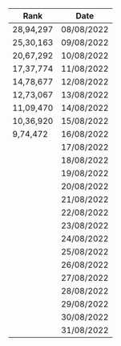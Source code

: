 
|Rank| Date |
|---------|--|
| 28,94,297   |08/08/2022|
| 25,30,163  |09/08/2022|
| 20,67,292  |10/08/2022|
| 17,37,774  |11/08/2022|
| 14,78,677  |12/08/2022|
| 12,73,067  |13/08/2022|
| 11,09,470  |14/08/2022|
| 10,36,920 |15/08/2022|
|  9,74,472 |16/08/2022|
|   |17/08/2022|
|   |18/08/2022|
|   |19/08/2022|
|   |20/08/2022|
|   |21/08/2022|
|   |22/08/2022|
|   |23/08/2022|
|   |24/08/2022|
|   |25/08/2022|
|   |26/08/2022|
|   |27/08/2022|
|   |28/08/2022|
|   |29/08/2022|
|   |30/08/2022|
|   |31/08/2022|




